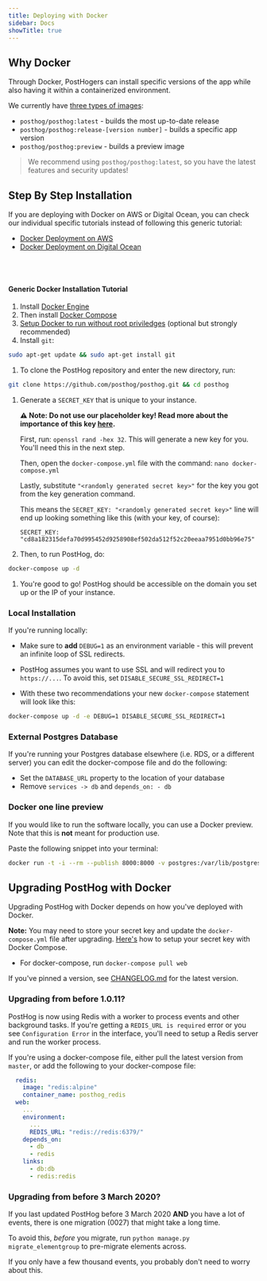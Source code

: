 ```yaml
---
title: Deploying with Docker
sidebar: Docs
showTitle: true
---
```


## Why Docker

Through Docker, PostHogers can install specific versions of the app while also having it within a containerized environment.

We currently have [three types of images](https://hub.docker.com/r/posthog/posthog):

- `posthog/posthog:latest` - builds the most up-to-date release
- `posthog/posthog:release-[version number]` - builds a specific app version
- `posthog/posthog:preview` - builds a preview image

> We recommend using `posthog/posthog:latest`, so you have the latest features and security updates!

## Step By Step Installation

If you are deploying with Docker on AWS or Digital Ocean, you can check our individual specific tutorials instead of following this generic tutorial:

- [Docker Deployment on AWS](/docs/deployment/deploy-aws)
- [Docker Deployment on Digital Ocean](/docs/deployment/deploy-digital-ocean)
<br>
<br>

#### Generic Docker Installation Tutorial


1. Install [Docker Engine](https://docs.docker.com/engine/install/ubuntu)
1. Then install [Docker Compose](https://docs.docker.com/compose/install/)
1. [Setup Docker to run without root priviledges](https://docs.docker.com/engine/install/linux-postinstall/#manage-docker-as-a-non-root-user) (optional but strongly recommended)
1. Install `git`:
```bash
sudo apt-get update && sudo apt-get install git
```
1. To clone the PostHog repository and enter the new directory, run: 
```bash
git clone https://github.com/posthog/posthog.git && cd posthog
```
1. Generate a `SECRET_KEY` that is unique to your instance. 

    **⚠️ Note: Do not use our placeholder key! Read more about the importance of this key [here](/docs/deployment/securing-posthog).**

    First, run: `openssl rand -hex 32`. This will generate a new key for you. You'll need this in the next step.

    Then, open the `docker-compose.yml` file with the command: `nano docker-compose.yml`

    Lastly, substitute `"<randomly generated secret key>"` for the key you got from the key generation command.

    This means the `SECRET_KEY: "<randomly generated secret key>"` line will end up looking something like this (with your key, of course):

    ```
    SECRET_KEY: "cd8a182315defa70d995452d9258908ef502da512f52c20eeaa7951d0bb96e75"
    ```

1. Then, to run PostHog, do:
```bash
docker-compose up -d
```
1. You're good to go! PostHog should be accessible on the domain you set up or the IP of your instance.

### Local Installation

If you're running locally:

- Make sure to **add** `DEBUG=1` as an environment variable - this will prevent an infinite loop of SSL redirects.
- PostHog assumes you want to use SSL and will redirect you to `https://...`. To avoid this, set `DISABLE_SECURE_SSL_REDIRECT=1`

- With these two recommendations your new `docker-compose` statement will look like this:

```bash
docker-compose up -d -e DEBUG=1 DISABLE_SECURE_SSL_REDIRECT=1
```

### External Postgres Database

If you're running your Postgres database elsewhere (i.e. RDS, or a different server) you can edit the docker-compose file and do the following:

- Set the `DATABASE_URL` property to the location of your database
- Remove `services -> db` and `depends_on: - db`

### Docker one line preview

If you would like to run the software locally, you can use a Docker preview. Note that this is **not** meant for production use.

Paste the following snippet into your terminal:

```bash
docker run -t -i --rm --publish 8000:8000 -v postgres:/var/lib/postgresql posthog/posthog:preview
```

## Upgrading PostHog with Docker

Upgrading PostHog with Docker depends on how you've deployed with Docker.

**Note:** You may need to store your secret key and update the `docker-compose.yml` file after upgrading. [Here's](/docs/deployment/securing-posthog#secret-key-with-docker-compose) how to setup your secret key with Docker Compose.

- For docker-compose, run `docker-compose pull web`

If you've pinned a version, see [CHANGELOG.md](https://github.com/PostHog/posthog/blob/master/CHANGELOG.md) for the latest version.

### Upgrading from before 1.0.11?

PostHog is now using Redis with a worker to process events and other background tasks. If you're getting a `REDIS_URL is required` error or you see `Configuration Error` in the interface, you'll need to setup a Redis server and run the worker process.

If you're using a docker-compose file, either pull the latest version from `master`, or add the following to your docker-compose file:

```yaml
  redis:
    image: "redis:alpine"
    container_name: posthog_redis
  web:
    ...
    environment:
      ...
      REDIS_URL: "redis://redis:6379/"
    depends_on:
      - db
      - redis
    links:
      - db:db
      - redis:redis
```

### Upgrading from before 3 March 2020?

If you last updated PostHog before 3 March 2020 **AND** you have a lot of events, there is one migration (0027) that might take a long time.

To avoid this, _before_ you migrate, run `python manage.py migrate_elementgroup` to pre-migrate elements across.

If you only have a few thousand events, you probably don't need to worry about this.
